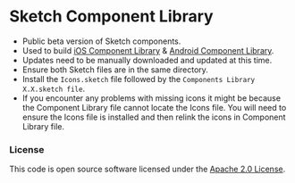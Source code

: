# Sketch Component Library

- Public beta version of Sketch components.
- Used to build [iOS Component Library](https://github.com/hmrc/ios-components) & [Android Component Library](https://github.com/hmrc/android-components).
- Updates need to be manually downloaded and updated at this time. 
- Ensure both Sketch files are in the same directory.
- Install the `Icons.sketch` file followed by the `Components Library X.X.sketch file`.
- If you encounter any problems with missing icons it might be because the Component Library file cannot locate the Icons file. You will need to ensure the Icons file is installed and then relink the icons in Component Library file.


### License

This code is open source software licensed under the [Apache 2.0 License]("http://www.apache.org/licenses/LICENSE-2.0.html").
